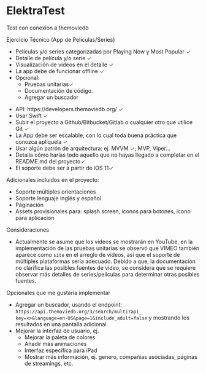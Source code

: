# ElektraTest
Test con conexion a themoviedb

Ejercicio Técnico (App de Películas/Series)
<ul>
<li>Películas y/o series categorizadas por Playing Now y Most Popular <span style="color: green">&#10003;</span></li>
<li>Detalle de película y/o serie <span style="color: green">&#10003;</span></li>
<li>Visualización de videos en el detalle <span style="color: green">&#10003;</span></li>
<li>La app debe de funcionar offline <span style="color: green">&#10003;</span></li>
<li>
Opcional:
<ul>
<li>Pruebas unitarias<span style="color: green">&#10003;</span>
</li>
<li>Documentación de código.</li>
<li>Agregar un buscador</li>
</ul>
</li>
</ul>

<ul>
<li>API: https://developers.themoviedb.org/ <span style="color: green">&#10003;</span></li>
<li>Usar Swift <span style="color: green">&#10003;</span></li>
<li>Subir el proyecto a Github/Bitbucket/Gitlab o cualquier otro que utilice Git <span style="color: green">&#10003;</span></li>
<li>La App debe ser escalable, con lo cual toda buena práctica que conozca aplíquela <span style="color: green">&#10003;</span></li>
<li>Usar algún patrón de arquitectura: ej. MVVM <span style="color: green">&#10003;</span>, MVP, Viper...</li>
<li>Detalla cómo harías todo aquello que no hayas llegado a completar en el README.md del
proyecto<span style="color: green">&#10003;</span></li>
<li>El soporte debe ser a partir de iOS 11<span style="color: green">&#10003;</span></li>
</ul>

Adicionales incluidos en el proyecto:
<ul>
<li>Soporte múltiples orientaciones</li>
<li>Soporte lenguaje inglés y español</li>
<li>Páginación</li>
<li>Assets provisionales para: splash screen, íconos para botones, icono para aplicación</li>
</ul>

Consideraciones
<ul>
<li>Actualmente se asume que los videos se mostrarán en YouTube, en la implementación de las pruebas unitarias
se observó que VIMEO también aparece como <code>site</code> en el arreglo de videos, así que el soporte de múltiples 
plataformas sería adecuado. Debido a que, la documentación no clarifica las posibles fuentes de video, se considera
que se requiere observar más detalles de series/peliculas para determinar otras posibles fuentes.</li>
</ul>

Opcionales que me gustaría implementar
<ul>
<li>Agregar un buscador, usando el endpoint: <code>https://api.themoviedb.org/3/search/multi?api_
key=<<api_key>>&language=en-US&page=1&include_adult=false</code> y mostrando los resultados en una pantalla
adicional</li>
<li>Mejorar la interfaz de usuario, ej.
<ul>
<li>Mejorar la paleta de colores</li>
<li>Añadir más animaciones</li>
<li>Interfaz específica para iPad</li>
<li>Mostrar más información, ej. genero, compañias asociadas, páginas de streamings, etc.</li>
</ul>
</li>
</ul>
